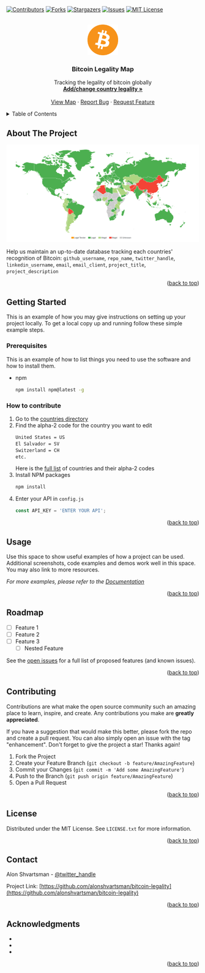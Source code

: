 <div id="top"></div>

[![Contributors][contributors-shield]][contributors-url]
[![Forks][forks-shield]][forks-url]
[![Stargazers][stars-shield]][stars-url]
[![Issues][issues-shield]][issues-url]
[![MIT License][license-shield]][license-url]


<br />
<div align="center">
  <a href="https://www.bitrawr.com/bitcoin-legality-map">
    <img src="images/bitcoin-btc-logo.svg" alt="BTC" width="80" height="80">
  </a>

<h3 align="center">Bitcoin Legality Map</h3>

  <p align="center">
    Tracking the legality of bitcoin globally
    <br />
    <a href="https://github.com/alonshvartsman/bitcoin-legality/tree/main/countries"><strong>Add/change country legality »</strong></a>
    <br />
    <br />
    <a href="https://www.bitrawr.com/bitcoin-legality-map">View Map</a>
    ·
    <a href="https://github.com/alonshvartsman/bitcoin-legality/issues">Report Bug</a>
    ·
    <a href="https://github.com/alonshvartsman/bitcoin-legality/issues">Request Feature</a>
  </p>
</div>



<!-- TABLE OF CONTENTS -->
<details>
  <summary>Table of Contents</summary>
  <ol>
    <li>
      <a href="#about-the-project">About The Project</a>
      <ul>
        <li><a href="#built-with">Built With</a></li>
      </ul>
    </li>
    <li>
      <a href="#getting-started">Getting Started</a>
      <ul>
        <li><a href="#prerequisites">Prerequisites</a></li>
        <li><a href="#installation">Installation</a></li>
      </ul>
    </li>
    <li><a href="#usage">Usage</a></li>
    <li><a href="#roadmap">Roadmap</a></li>
    <li><a href="#contributing">Contributing</a></li>
    <li><a href="#license">License</a></li>
    <li><a href="#contact">Contact</a></li>
    <li><a href="#acknowledgments">Acknowledgments</a></li>
  </ol>
</details>



<!-- ABOUT THE PROJECT -->
## About The Project

[![Product Name Screen Shot][product-screenshot]](https://example.com)

Help us maintain an up-to-date database tracking each countries' recognition of Bitcoin: `github_username`, `repo_name`, `twitter_handle`, `linkedin_username`, `email`, `email_client`, `project_title`, `project_description`

<p align="right">(<a href="#top">back to top</a>)</p>


<!-- GETTING STARTED -->
## Getting Started

This is an example of how you may give instructions on setting up your project locally.
To get a local copy up and running follow these simple example steps.

### Prerequisites

This is an example of how to list things you need to use the software and how to install them.
* npm
  ```sh
  npm install npm@latest -g
  ```

### How to contribute

1. Go to the [countries directory](https://github.com/alonshvartsman/bitcoin-legality/tree/main/countries)
2. Find the alpha-2 code for the country you want to edit
   ```sh
   United States = US
   El Salvador = SV
   Switzerland = CH
   etc.
   ```
   Here is the [full list](https://www.iban.com/country-codes) of countries and their alpha-2 codes
3. Install NPM packages
   ```sh
   npm install
   ```
4. Enter your API in `config.js`
   ```js
   const API_KEY = 'ENTER YOUR API';
   ```

<p align="right">(<a href="#top">back to top</a>)</p>



<!-- USAGE EXAMPLES -->
## Usage

Use this space to show useful examples of how a project can be used. Additional screenshots, code examples and demos work well in this space. You may also link to more resources.

_For more examples, please refer to the [Documentation](https://example.com)_

<p align="right">(<a href="#top">back to top</a>)</p>



<!-- ROADMAP -->
## Roadmap

- [ ] Feature 1
- [ ] Feature 2
- [ ] Feature 3
    - [ ] Nested Feature

See the [open issues](https://github.com/alonshvartsman/bitcoin-legality/issues) for a full list of proposed features (and known issues).

<p align="right">(<a href="#top">back to top</a>)</p>



<!-- CONTRIBUTING -->
## Contributing

Contributions are what make the open source community such an amazing place to learn, inspire, and create. Any contributions you make are **greatly appreciated**.

If you have a suggestion that would make this better, please fork the repo and create a pull request. You can also simply open an issue with the tag "enhancement".
Don't forget to give the project a star! Thanks again!

1. Fork the Project
2. Create your Feature Branch (`git checkout -b feature/AmazingFeature`)
3. Commit your Changes (`git commit -m 'Add some AmazingFeature'`)
4. Push to the Branch (`git push origin feature/AmazingFeature`)
5. Open a Pull Request

<p align="right">(<a href="#top">back to top</a>)</p>



<!-- LICENSE -->
## License

Distributed under the MIT License. See `LICENSE.txt` for more information.

<p align="right">(<a href="#top">back to top</a>)</p>



<!-- CONTACT -->
## Contact

Alon Shvartsman - [@twitter_handle](https://twitter.com/alonshvartsman)

Project Link: [https://github.com/alonshvartsman/bitcoin-legality](https://github.com/alonshvartsman/bitcoin-legality)

<p align="right">(<a href="#top">back to top</a>)</p>



<!-- ACKNOWLEDGMENTS -->
## Acknowledgments

* []()
* []()
* []()

<p align="right">(<a href="#top">back to top</a>)</p>



<!-- MARKDOWN LINKS & IMAGES -->
<!-- https://www.markdownguide.org/basic-syntax/#reference-style-links -->
[contributors-shield]: https://img.shields.io/github/contributors/alonshvartsman/bitcoin-legality.svg?style=for-the-badge
[contributors-url]: https://github.com/alonshvartsman/bitcoin-legality/graphs/contributors
[forks-shield]: https://img.shields.io/github/forks/alonshvartsman/bitcoin-legality.svg?style=for-the-badge
[forks-url]: https://github.com/alonshvartsman/bitcoin-legality/network/members
[stars-shield]: https://img.shields.io/github/stars/alonshvartsman/bitcoin-legality.svg?style=for-the-badge
[stars-url]: https://github.com/alonshvartsman/bitcoin-legality/stargazers
[issues-shield]: https://img.shields.io/github/issues/alonshvartsman/bitcoin-legality.svg?style=for-the-badge
[issues-url]: https://github.com/alonshvartsman/bitcoin-legality/issues
[license-shield]: https://img.shields.io/github/license/alonshvartsman/bitcoin-legality.svg?style=for-the-badge
[license-url]: https://github.com/alonshvartsman/bitcoin-legality/blob/master/LICENSE.txt
[linkedin-shield]: https://img.shields.io/badge/-LinkedIn-black.svg?style=for-the-badge&logo=linkedin&colorB=555
[product-screenshot]: images/current-legality-screenshot.png
